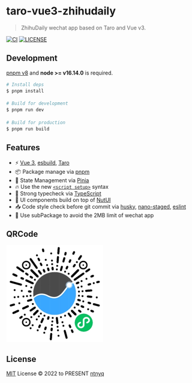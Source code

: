 # taro-vue3-zhihudaily

> ZhihuDaily wechat app based on Taro and Vue v3.

[![CI](https://github.com/ntnyq/taro-vue3-zhihudaily/workflows/CI/badge.svg)](https://github.com/ntnyq/taro-vue3-zhihudaily/actions)
[![LICENSE](https://img.shields.io/github/license/ntnyq/taro-vue3-zhihudaily.svg)](https://github.com/ntnyq/taro-vue3-zhihudaily/blob/main/LICENSE)

## Development

[pnpm v8](https://pnpm.io) and **node >= v16.14.0** is required.

```bash
# Install deps
$ pnpm install

# Build for development
$ pnpm run dev

# Build for production
$ pnpm run build
```

## Features

- ⚡️ [Vue 3](https://github.com/vuejs/core), [esbuild](https://github.com/evanw/esbuild), [Taro](https://taro-docs.jd.com/docs)
- 📦 Package manage via [pnpm](https://pnpm.io)
- 🍍 State Management via [Pinia](https://pinia.vuejs.org)
- 🔥 Use the new [`<script setup>`](https://github.com/vuejs/rfcs/pull/227) syntax
- 🦾 Strong typecheck via [TypeScript](https://www.typescriptlang.org)
- 🎨 UI components build on top of [NutUI](https://nutui.jd.com/#/zh-CN/component/button)
- 📥 Code style check before git commit via [husky](https://typicode.github.io/husky), [nano-staged](https://github.com/usmanyunusov/nano-staged), [eslint](https://eslint.org)
- 🦔 Use subPackage to avoid the 2MB limit of wechat app

## QRCode

![](./res/qr_code.jpg)

## License

[MIT](./LICENSE) License © 2022 to PRESENT [ntnyq](https://github.com/ntnyq)
